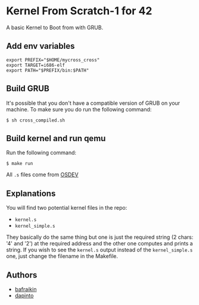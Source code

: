 # Kernel From Scratch-1 for 42

A basic Kernel to Boot from with GRUB.

## Add env variables

```shell-session
export PREFIX="$HOME/mycross_cross"
export TARGET=i686-elf
export PATH="$PREFIX/bin:$PATH"
```

## Build GRUB

It's possible that you don't have a compatible version of GRUB on your machine.
To make sure you do run the following command:

```shell-session
$ sh cross_compiled.sh
```

## Build kernel and run qemu 

Run the following command:

```shell-session
$ make run
```

All `.s` files come from [OSDEV](https://wiki.osdev.org/Bare_Bones_with_NASM) 

## Explanations

You will find two potential kernel files in the repo:
- `kernel.s`
- `kernel_simple.s`

They basically do the same thing but one is just the required string (2 chars: '4' and '2') at the required address and the other one computes and prints a string. If you wish to see the `kernel.s` output instead of the `kernel_simple.s` one, just change the filename in the Makefile.

## Authors

- [bafraikin](https://github.com/bafraikin?tab=repositories)
- [dapinto](https://github.com/RadioPotin?tab=repositories)
